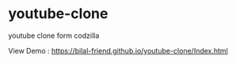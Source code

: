 # youtube-clone
youtube clone form codzilla    
   
  
  View Demo :  https://bilal-friend.github.io/youtube-clone/Index.html
  
